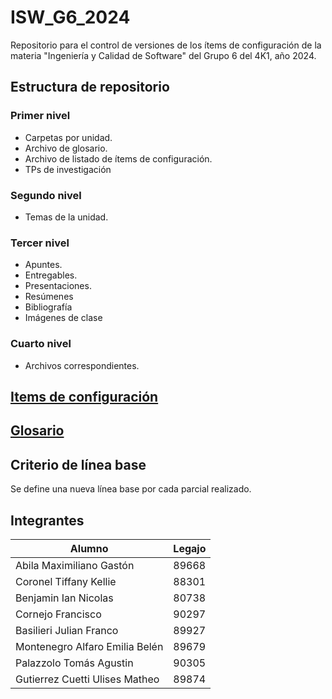 # ISW_G6_2024

Repositorio para el control de versiones de los ítems de configuración de la materia "Ingeniería y Calidad de Software" del Grupo 6 del 4K1, año 2024.

## Estructura de repositorio

### Primer nivel

- Carpetas por unidad.
- Archivo de glosario.
- Archivo de listado de ítems de configuración.
- TPs de investigación

### Segundo nivel

- Temas de la unidad.

### Tercer nivel

- Apuntes.
- Entregables.
- Presentaciones.
- Resúmenes
- Bibliografía
- Imágenes de clase

### Cuarto nivel

- Archivos correspondientes.

## [Items de configuración](itemsDeConfiguracion.md)

## [Glosario](glosario.md)

## Criterio de línea base

Se define una nueva línea base por cada parcial realizado.

## Integrantes

| Alumno                         | Legajo |
| ------------------------------ | ------ |
| Abila Maximiliano Gastón       | 89668  |
| Coronel Tiffany Kellie         | 88301  |
| Benjamin Ian Nicolas           | 80738  |
| Cornejo Francisco              | 90297  |
| Basilieri Julian Franco        | 89927  |
| Montenegro Alfaro Emilia Belén | 89679  |
| Palazzolo Tomás Agustin        | 90305  |
| Gutierrez Cuetti Ulises Matheo | 89874  |

